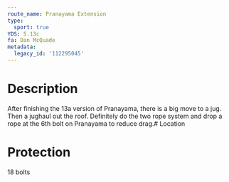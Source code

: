 ```yaml
---
route_name: Pranayama Extension
type:
  sport: true
YDS: 5.13c
fa: Dan McQuade
metadata:
  legacy_id: '112295045'
---
```

# Description
After finishing the 13a version of Pranayama, there is a big move to a jug. Then a jughaul out the roof. Definitely do the two rope system and drop a rope at the 6th bolt on Pranayama to reduce drag.# Location
# Protection
18 bolts